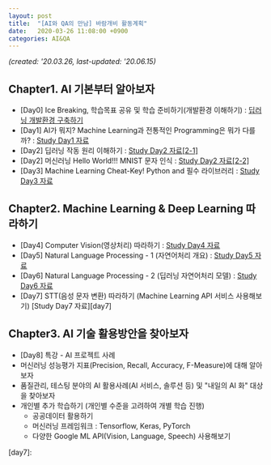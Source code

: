 ```yaml
---
layout: post
title:  "[AI와 QA의 만남] 바람개비 활동계획"
date:   2020-03-26 11:08:00 +0900
categories: AI&QA
---
```


*(created: '20.03.26, last-updated: '20.06.15)*

## Chapter1. AI 기본부터 알아보자

- \[Day0\] Ice Breaking, 학습목표 공유 및 학습 준비하기(개발환경 이해하기) : [딥러닝 개발환경 구축하기][day0]
- \[Day1\] AI가 뭐지? Machine Learning과 전통적인 Programming은 뭐가 다를까? : [Study Day1 자료][day1]
- \[Day2\] 딥러닝 작동 원리 이해하기 : [Study Day2 자료[2-1]][day2-1]
- \[Day2\] 머신러닝 Hello World!!! MNIST 문자 인식 : [Study Day2 자료[2-2]][day2-2] 
- \[Day3\] Machine Learning Cheat-Key! Python and 필수 라이브러리 : [Study Day3 자료][day3]

## Chapter2. Machine Learning & Deep Learning 따라하기

- \[Day4\] Computer Vision(영상처리) 따라하기 : [Study Day4 자료][day4]
- \[Day5\] Natural Language Processing - 1 (자연어처리 개요) : [Study Day5 자료][day5]
- \[Day6\] Natural Language Processing - 2 (딥러닝 자연어처리 모델) : [Study Day6 자료][day6]
- \[Day7\] STT(음성 문자 변환) 따라하기 (Machine Learning API 서비스 사용해보기) [Study Day7 자료][day7]

## Chapter3. AI 기술 활용방안을 찾아보자

- \[Day8\] 특강 - AI 프로젝트 사례
- 머신러닝 성능평가 지표(Precision, Recall, Accuracy, F-Measure)에 대해 알아보자
- 품질관리, 테스팅 분야의 AI 활용사례(AI 서비스, 솔루션 등) 및 "내일의 AI 화" 대상을 찾아보자
- 개인별 추가 학습하기 (개인별 수준을 고려하여 개별 학습 진행)
  - 공공데이터 활용하기
  - 머신러닝 프레임워크 : Tensorflow, Keras, PyTorch
  - 다양한 Google ML API(Vision, Language, Speech) 사용해보기

[day0]: https://sungalex.github.io/developer/2020/04/06/딥러닝-개발환경-구축하기-Windows.html
[day1]: https://sungalex.github.io/ai&qa/2020/04/09/Study1-Development-Environment-and-AI-Concept.html
[day2-1]: https://sungalex.github.io/ai&qa/2020/04/16/Study2-machine-learning-principle.html
[day2-2]: https://sungalex.github.io/ai&qa/2020/04/20/Study2-machine-learning-hello-world-MNIST.html
[day3]: https://sungalex.github.io/ai&qa/python/2020/04/28/Study3-Python-and-numpy-matplotlib.html
[day4]: https://sungalex.github.io/ai&qa/ai&vision/2020/05/11/Study4-Computer-Vision-and-CNN.html
[day5]: https://sungalex.github.io/ai&qa/ai&nlp/2020/05/18/Study5-NLP-fundamentals.html
[day6]: https://sungalex.github.io/ai&qa/ai&nlp/2020/05/18/Study6-NLP-DeepLearning-RNN-BERT.html
[day7]: 
